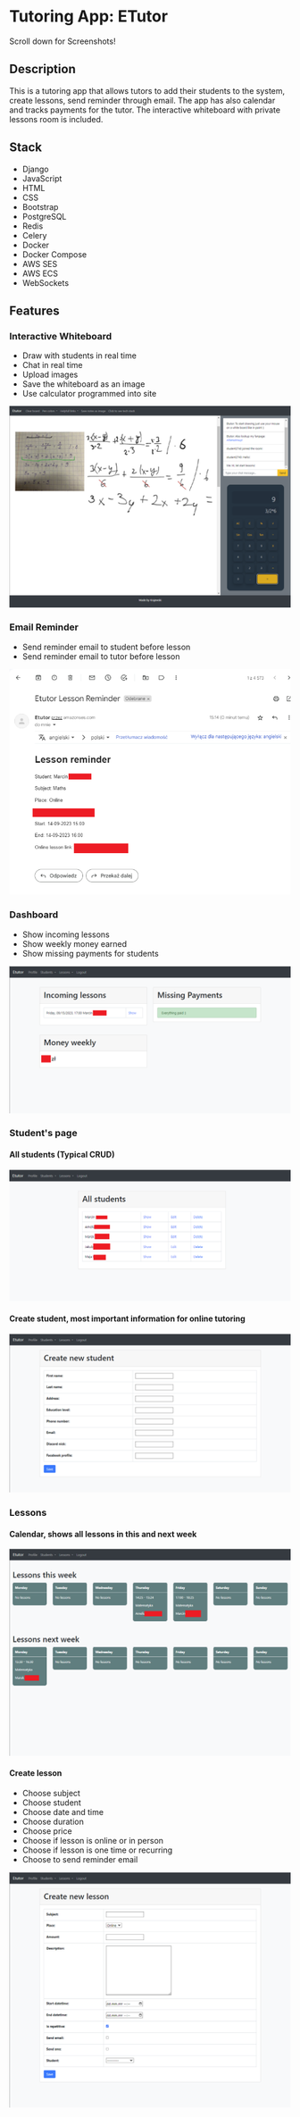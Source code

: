 # Tutoring App: ETutor

Scroll down for Screenshots!

## Description
This is a tutoring app that allows tutors to add their students to the system, create lessons, send reminder through email. The app has also calendar and tracks payments for the tutor. The interactive whiteboard with private lessons room is included.

## Stack
- Django
- JavaScript
- HTML
- CSS
- Bootstrap
- PostgreSQL
- Redis
- Celery
- Docker
- Docker Compose
- AWS SES
- AWS ECS
- WebSockets

## Features

### Interactive Whiteboard

- Draw with students in real time
- Chat in real time
- Upload images
- Save the whiteboard as an image
- Use calculator programmed into site

![Interactive Whiteboard](readme_images/whiteboard.png)

### Email Reminder

- Send reminder email to student before lesson
- Send reminder email to tutor before lesson

![Email Reminder](readme_images/email_reminder.png)

### Dashboard

- Show incoming lessons
- Show weekly money earned
- Show missing payments for students

![Tutors Dashboard](readme_images/dashboard.png)

### Student's page

#### All students (Typical CRUD)

![All students page](readme_images/all_students.png)

#### Create student, most important information for online tutoring

![Create student page](readme_images/create_student.png)

### Lessons

#### Calendar, shows all lessons in this and next week

![Calendar](readme_images/calendar.png)

#### Create lesson

- Choose subject
- Choose student
- Choose date and time
- Choose duration
- Choose price
- Choose if lesson is online or in person
- Choose if lesson is one time or recurring
- Choose to send reminder email

![Create lesson](readme_images/create_lesson.png)
